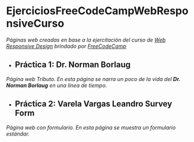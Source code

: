 # EjerciciosFreeCodeCampWebResponsiveCurso
_Páginas web creadas en base a la ejercitación del curso de [Web Responsive Design](https://www.freecodecamp.org/learn/responsive-web-design#responsive-web-design-projects) brindado por [*FreeCodeCamp*](https://www.freecodecamp.org/learn)_

* ## Práctica 1: **Dr. Norman Borlaug**
_Página web Tributo. En esta página se narra un poco de la vida del **Dr. Norman Borlaug** en una línea de tiempo._

* ## Práctica 2: **Varela Vargas Leandro Survey Form**
_Página web con formulario. En esta página se muestra un formulario estándar._
